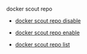 docker scout repo


<!--
This page is automatically generated from Docker's source code. If you want to
suggest a change to the text that appears here, open a ticket in the source
repository on GitHub:

https://github.com/docker/scout-cli
-->



- [docker scout repo disable](https://docs.docker.com/reference/cli/docker/scout/repo/disable/)

- [docker scout repo enable](https://docs.docker.com/reference/cli/docker/scout/repo/enable/)

- [docker scout repo list](https://docs.docker.com/reference/cli/docker/scout/repo/list/)

